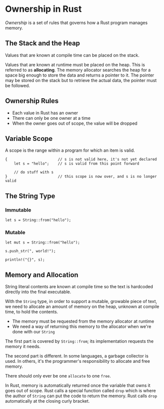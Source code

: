 # Ownership in Rust
*Ownership* is a set of rules that governs how a Rust program manages memory.

## The Stack and the Heap
Values that are known at compile time can be placed on the stack.

Values that are known at runtime must be placed on the heap. This is referred to as **allocating**. The memory allocator searches the heap for a space big enough to store the data and returns a pointer to it. The pointer may be stored on the stack but to retrieve the actual data, the pointer must be followed.

## Ownership Rules
* Each value in Rust has an owner
* There can only be one owner at a time
* When the owner goes out of scope, the value will be dropped

## Variable Scope
A scope is the range within a program for which an item is valid.

```
{                       // s is not valid here, it's not yet declared
    let s = "hello";    // s is valid from this point forward

    // do stuff with s
}                       // this scope is now over, and s is no longer valid
```

## The String Type

### Immutable
```
let s = String::from("hello");
```

### Mutable
```
let mut s = String::from("hello");

s.push_str(", world!");

println!("{}", s);
```

## Memory and Allocation
String literal contents are known at compile time so the text is hardcoded directly into the final executable.

With the `String` type, in order to support a mutable, growable piece of text, we need to allocate an amount of memory on the heap, unknown at compile time, to hold the contents.

* The memory must be requested from the memory allocator at runtime
* We need a way of returning this memory to the allocator when we're done with our `String`

The first part is covered by `String::from`; its implementation requests the memory it needs.

The second part is different. In some languages, a garbage collector is used. In others, it's the programmer's responsibility to allocate and free memory.

There should only ever be one `allocate` to one `free`.

In Rust, memory is automatically returned once the variable that owns it goes out of scope. Rust calls a special function called `drop` which is where the author of `String` can put the code to return the memory. Rust calls `drop` automatically at the closing curly bracket.
